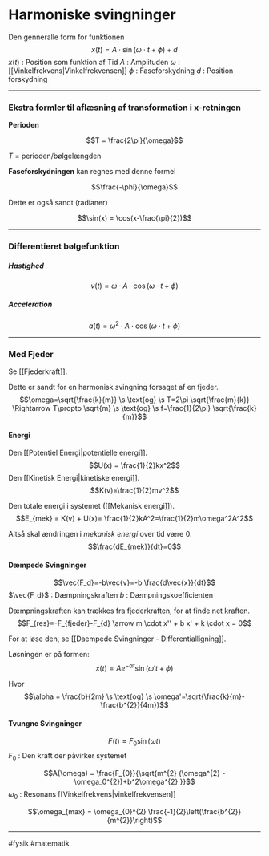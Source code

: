 # Harmoniske svingninger

Den genneralle form for funktionen
$$x(t)= A \cdot \sin(\omega \cdot t + \phi) + d$$
$x(t)$ : Position som funktion af Tid
$A$ : Amplituden
$\omega$ : [[Vinkelfrekvens|Vinkelfrekvensen]]
$\phi$ : Faseforskydning
$d$ : Position forskydning


---

### Ekstra formler til aflæsning af transformation i x-retningen

**Perioden**

$$T = \frac{2\pi}{\omega}$$

$T$ = perioden/bølgelængden

**Faseforskydningen** kan regnes med denne formel

$$\frac{-\phi}{\omega}$$

Dette er også sandt (radianer)

$$\sin(x) = \cos(x-\frac{\pi}{2})$$


---

### Differentieret bølgefunktion

##### Hastighed
$$v(t)=\omega \cdot A \cdot \cos(\omega \cdot t + \phi)$$

##### Acceleration
$$a(t)=\omega^2 \cdot A \cdot \cos(\omega \cdot t + \phi)$$

---

### Med Fjeder
Se [[Fjederkraft]].

Dette er sandt for en harmonisk svingning forsaget af en fjeder.
$$\omega=\sqrt{\frac{k}{m}} \s \text{og} \s T=2\pi \sqrt{\frac{m}{k}} \Rightarrow T\propto \sqrt{m} \s \text{og} \s f=\frac{1}{2\pi} \sqrt{\frac{k}{m}}$$

#### Energi

Den [[Potentiel Energi|potentielle energi]].
$$U(x) = \frac{1}{2}kx^2$$
Den [[Kinetisk Energi|kinetiske energi]].
$$K(v)=\frac{1}{2}mv^2$$

Den totale energi i systemet ([[Mekanisk energi]]).
$$E_{mek} = K(v) + U(x)= \frac{1}{2}kA^2=\frac{1}{2}m\omega^2A^2$$

Altså skal ændringen i *mekanisk energi* over tid være $0$.
$$\frac{dE_{mek}}{dt}=0$$
#### Dæmpede Svingninger
$$\vec{F_d}=-b\vec{v}=-b \frac{d\vec{x}}{dt}$$
$\vec{F_d}$ : Dæmpningskraften
$b$ : Dæmpningskoefficienten

Dæmpningskraften kan trækkes fra fjederkraften, for at finde net kraften. 
$$F_{res}=-F_{fjeder}-F_{d} \arrow m \cdot x'' + b x' + k \cdot x = 0$$

For at løse den, se [[Daempede Svingninger - Differentialligning]].

Løsningen er på formen:
$$x(t)=A e^{-\alpha t}\sin(\omega't+\phi)$$

Hvor
$$\alpha = \frac{b}{2m} \s \text{og} \s \omega'=\sqrt{\frac{k}{m}- 
 \frac{b^{2}}{4m}}$$

#### Tvungne Svingninger
$$F(t)=F_{0} \sin(\omega t)$$
$F_0$ : Den kraft der påvirker systemet

$$A(\omega) = \frac{F_{0}}{\sqrt{m^{2} (\omega^{2} - \omega_0^{2})+b^2\omega^{2} }}$$
$\omega_0$ : Resonans [[Vinkelfrekvens|vinkelfrekvensen]]

$$\omega_{max} = \omega_{0}^{2} \frac{-1}{2}\left(\frac{b^{2}}{m^{2}}\right)$$


---
#fysik 
#matematik 

